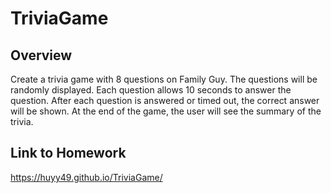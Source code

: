 # TriviaGame
## Overview

Create a trivia game with 8 questions on Family Guy. The questions will be randomly displayed. Each question allows 10 seconds to answer the question. After each question is answered or timed out, the correct answer will be shown. At the end of the game, the user will see the summary of the trivia.

## Link to Homework
https://huyy49.github.io/TriviaGame/
